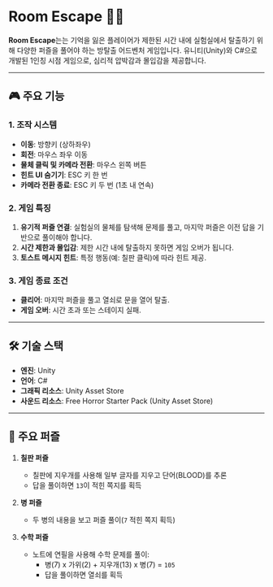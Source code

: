 # Room Escape 🧠🔑

**Room Escape**는는 기억을 잃은 플레이어가 제한된 시간 내에 실험실에서 탈출하기 위해 다양한 퍼즐을 풀어야 하는 방탈출 어드벤처 게임입니다. 유니티(Unity)와 C#으로 개발된 1인칭 시점 게임으로, 심리적 압박감과 몰입감을 제공합니다.

---

## 🎮 주요 기능

### 1. **조작 시스템**
- **이동**: 방향키 (상하좌우)
- **회전**: 마우스 좌우 이동
- **물체 클릭 및 카메라 전환**: 마우스 왼쪽 버튼
- **힌트 UI 숨기기**: ESC 키 한 번
- **카메라 전환 종료**: ESC 키 두 번 (1초 내 연속)

### 2. **게임 특징**
1. **유기적 퍼즐 연결**: 실험실의 물체를 탐색해 문제를 풀고, 마지막 퍼즐은 이전 답을 기반으로 풀이해야 합니다.
2. **시간 제한과 몰입감**: 제한 시간 내에 탈출하지 못하면 게임 오버가 됩니다.
3. **토스트 메시지 힌트**: 특정 행동(예: 칠판 클릭)에 따라 힌트 제공.

### 3. **게임 종료 조건**
- **클리어**: 마지막 퍼즐을 풀고 열쇠로 문을 열어 탈출.
- **게임 오버**: 시간 초과 또는 스테이지 실패.

---

## 🛠️ 기술 스택

- **엔진**: Unity
- **언어**: C#
- **그래픽 리소스**: Unity Asset Store
- **사운드 리소스**: Free Horror Starter Pack (Unity Asset Store)

---

## 🧩 주요 퍼즐

1. **칠판 퍼즐**
   - 칠판에 지우개를 사용해 일부 글자를 지우고 단어(BLOOD)를 추론
   - 답을 풀이하면 `13`이 적힌 쪽지를 획득

2. **병 퍼즐**
   - 두 병의 내용을 보고 퍼즐 풀이(`7` 적힌 쪽지 획득)

3. **수학 퍼즐**
   - 노트에 연필을 사용해 수학 문제를 풀이:
     - 병(7) x 가위(2) + 지우개(13) x 병(7) = `105`
     - 답을 풀이하면 열쇠를 획득
